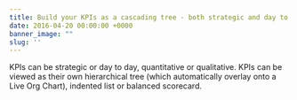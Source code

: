```yaml
---
title: Build your KPIs as a cascading tree - both strategic and day to day KPI
date: 2016-04-20 00:00:00 +0000
banner_image: ""
slug: ''
---
```


KPIs can be strategic or day to day, quantitative or qualitative. KPIs can be viewed as their own hierarchical tree (which automatically overlay onto a Live Org Chart), indented list or balanced scorecard.